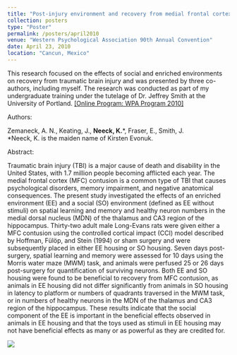```yaml
---
title: "Post-injury environment and recovery from medial frontal cortex lesion."
collection: posters
type: "Poster"
permalink: /posters/april2010
venue: "Western Psychological Association 90th Annual Convention"
date: April 23, 2010
location: "Cancun, Mexico"
---
```


This research focused on the effects of social and enriched environments on recovery from traumatic brain injury and was presented by three co-authors, including myself. The research was conducted as part of my undergraduate training under the tutelage of Dr. Jeffrey Smith at the University of Portland. <a href="https://westernpsych.org/convention-programs-archive/" target="_blank">[Online Program: WPA Program 2010]</a>

Authors: 

Zemaneck, A. N., Keating, J., **Neeck, K.**\*, Fraser, E., Smith, J.
<br/>\*Neeck, K. is the maiden name of Kirsten Evonuk.


Abstract:

Traumatic brain injury (TBI) is a major cause of death and disability in the United States, with 1.7 million people becoming afflicted each year. The medial frontal cortex (MFC) contusion is a common type of TBI that causes psychological disorders, memory impairment, and negative anatomical consequences. The present study investigated the effects of an enriched environment (EE) and a social (SO) environment (defined as EE without stimuli) on spatial learning and memory and healthy neuron numbers in the medial dorsal nucleus (MDN) of the thalamus and CA3 region of the hippocampus. Thirty-two adult male Long-Evans rats were given either a MFC contusion using the controlled cortical impact (CCI) model described by Hoffman, Fülöp, and Stein (1994) or sham surgery and were subsequently placed in either EE housing or SO housing. Seven days post-surgery, spatial learning and memory were assessed for 10 days using the Morris water maze (MWM) task, and animals were perfused 25 or 26 days post-surgery for quantification of surviving neurons. Both EE and SO housing were found to be beneficial to recovery from MFC contusion, as animals in EE housing did not differ significantly from animals in SO housing in latency to platform or numbers of quadrants traversed in the MWM task, or in numbers of healthy neurons in the MDN of the thalamus and CA3 region of the hippocampus. These results indicate that the social component of the EE is important in the beneficial effects observed in animals in EE housing and that the toys used as stimuli in EE housing may not have beneficial effects as many or as powerful as they are credited for.

<img src="https://ksevonuk.github.io/images/wpa2010.jpg">